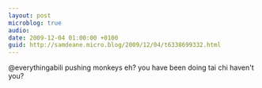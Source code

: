 ```yaml
---
layout: post
microblog: true
audio: 
date: 2009-12-04 01:00:00 +0100
guid: http://samdeane.micro.blog/2009/12/04/t6338699332.html
---
```

@everythingabili pushing monkeys eh? you have been doing tai chi haven't you?
